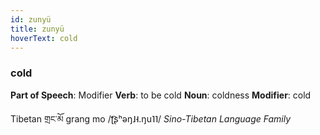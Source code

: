 ```yaml
---
id: zunyü
title: zunyü
hoverText: cold
---
```


### cold

**Part of Speech**: Modifier
**Verb**: to be cold
**Noun**: coldness
**Modifier**: cold

Tibetan གྲང་མོ grang mo /ʈ͡ʂʰəŋ˩˧.ŋu˥˥/
*Sino-Tibetan Language Family*
